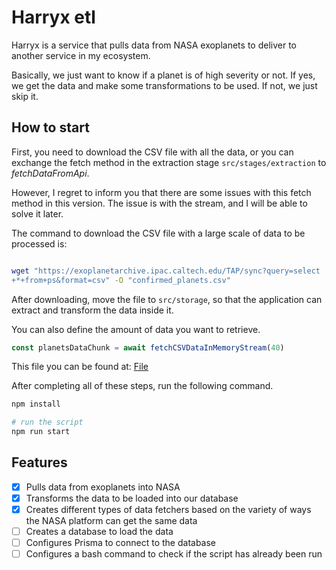 # Harryx etl

Harryx is a service that pulls data from NASA exoplanets to deliver to another service in my ecosystem.

Basically, we just want to know if a planet is of high severity or not. If yes, we get the data and make some transformations to be used. If not, we just skip it.

## How to start

First, you need to download the CSV file with all the data, or you can exchange the fetch method in the extraction stage `src/stages/extraction` to *fetchDataFromApi*.

However, I regret to inform you that there are some issues with this fetch method in this version. The issue is with the stream, and I will be able to solve it later.

The command to download the CSV file with a large scale of data to be processed is:

```bash

wget "https://exoplanetarchive.ipac.caltech.edu/TAP/sync?query=select
+*+from+ps&format=csv" -O "confirmed_planets.csv"
```

After downloading, move the file to `src/storage`, so that the application can extract and transform the data inside it.

You can also define the amount of data you want to retrieve.

```js
const planetsDataChunk = await fetchCSVDataInMemoryStream(40)
```

This file you can be found at: [File](src/stages/extraction/planets-extraction-stage-stream.ts)

After completing all of these steps, run the following command.

```bash
npm install

# run the script
npm run start
```

## Features

- [x] Pulls data from exoplanets into NASA
- [x] Transforms the data to be loaded into our database
- [x] Creates different types of data fetchers based on the variety of ways the NASA platform can get the same data
- [ ] Creates a database to load the data
- [ ] Configures Prisma to connect to the database
- [ ] Configures a bash command to check if the script has already been run